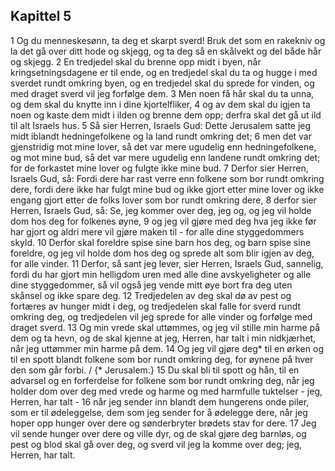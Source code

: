 ## Kapittel 5

1 Og du menneskesønn, ta deg et skarpt sverd! Bruk det som en rakekniv og la det gå over ditt hode og skjegg, og ta deg så en skålvekt og del både hår og skjegg.
2 En tredjedel skal du brenne opp midt i byen, når kringsetningsdagene er til ende, og en tredjedel skal du ta og hugge i med sverdet rundt omkring byen, og en tredjedel skal du sprede for vinden, og med draget sverd vil jeg forfølge dem.
3 Men noen få hår skal du ta unna, og dem skal du knytte inn i dine kjortelfliker,
4 og av dem skal du igjen ta noen og kaste dem midt i ilden og brenne dem opp; derfra skal det gå ut ild til alt Israels hus.
5 Så sier Herren, Israels Gud: Dette Jerusalem satte jeg midt iblandt hedningefolkene og la land rundt omkring det;
6 men det var gjenstridig mot mine lover, så det var mere ugudelig enn hedningefolkene, og mot mine bud, så det var mere ugudelig enn landene rundt omkring det; for de forkastet mine lover og fulgte ikke mine bud.
7 Derfor sier Herren, Israels Gud, så: Fordi dere har rast verre enn folkene som bor rundt omkring dere, fordi dere ikke har fulgt mine bud og ikke gjort etter mine lover og ikke engang gjort etter de folks lover som bor rundt omkring dere,
8 derfor sier Herren, Israels Gud, så: Se, jeg kommer over deg, jeg og, og jeg vil holde dom hos deg for folkenes øyne,
9 og jeg vil gjøre med deg hva jeg ikke før har gjort og aldri mere vil gjøre maken til - for alle dine styggedommers skyld.
10 Derfor skal foreldre spise sine barn hos deg, og barn spise sine foreldre, og jeg vil holde dom hos deg og sprede alt som blir igjen av deg, for alle vinder.
11 Derfor, så sant jeg lever, sier Herren, Israels Gud, sannelig, fordi du har gjort min helligdom uren med alle dine avskyeligheter og alle dine styggedommer, så vil også jeg vende mitt øye bort fra deg uten skånsel og ikke spare deg.
12 Tredjedelen av deg skal dø av pest og fortæres av hunger midt i deg, og tredjedelen skal falle for sverd rundt omkring deg, og tredjedelen vil jeg sprede for alle vinder og forfølge med draget sverd.
13 Og min vrede skal uttømmes, og jeg vil stille min harme på dem og ta hevn, og de skal kjenne at jeg, Herren, har talt i min nidkjærhet, når jeg uttømmer min harme på dem.
14 Og jeg vil gjøre deg* til en ørken og til en spott blandt folkene som bor rundt omkring deg, for øynene på hver den som går forbi. / {* Jerusalem.}
15 Du skal bli til spott og hån, til en advarsel og en forferdelse for folkene som bor rundt omkring deg, når jeg holder dom over deg med vrede og harme og med harmfulle tuktelser - jeg, Herren, har talt -
16 når jeg sender inn blandt dem hungerens onde piler, som er til ødeleggelse, dem som jeg sender for å ødelegge dere, når jeg hoper opp hunger over dere og sønderbryter brødets stav for dere.
17 Jeg vil sende hunger over dere og ville dyr, og de skal gjøre deg barnløs, og pest og blod skal gå over deg, og sverd vil jeg la komme over deg; jeg, Herren, har talt.
